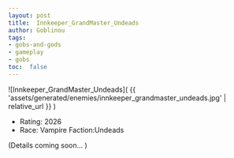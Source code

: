 ```yaml
---
layout: post
title:  Innkeeper_GrandMaster_Undeads
author: Goblinou
tags:
- gobs-and-gods
- gameplay
- gobs
toc:  false
---
```


![Innkeeper_GrandMaster_Undeads]( {{ 'assets/generated/enemies/innkeeper_grandmaster_undeads.jpg' | relative_url }} )
- Rating: 2026
- Race: Vampire  Faction:Undeads

(Details coming soon... )